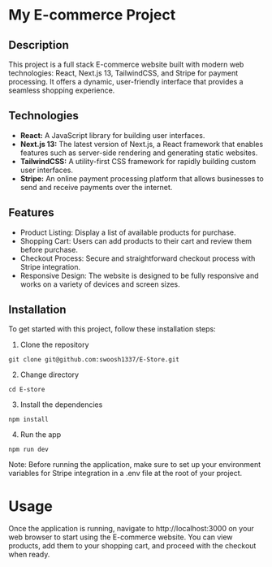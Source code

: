 # My E-commerce Project

## Description
This project is a full stack E-commerce website built with modern web technologies: React, Next.js 13, TailwindCSS, and Stripe for payment processing. It offers a dynamic, user-friendly interface that provides a seamless shopping experience.

## Technologies
- **React:** A JavaScript library for building user interfaces.
- **Next.js 13:** The latest version of Next.js, a React framework that enables features such as server-side rendering and generating static websites.
- **TailwindCSS:** A utility-first CSS framework for rapidly building custom user interfaces.
- **Stripe:** An online payment processing platform that allows businesses to send and receive payments over the internet.

## Features
- Product Listing: Display a list of available products for purchase.
- Shopping Cart: Users can add products to their cart and review them before purchase.
- Checkout Process: Secure and straightforward checkout process with Stripe integration.
- Responsive Design: The website is designed to be fully responsive and works on a variety of devices and screen sizes.

## Installation
To get started with this project, follow these installation steps:

1. Clone the repository
```
git clone git@github.com:swoosh1337/E-Store.git
```
2. Change directory
```
cd E-store
```
3. Install the dependencies
```
npm install
```
4. Run the app
```
npm run dev
```

Note: Before running the application, make sure to set up your environment variables for Stripe integration in a .env file at the root of your project.

# Usage
Once the application is running, navigate to http://localhost:3000 on your web browser to start using the E-commerce website. You can view products, add them to your shopping cart, and proceed with the checkout when ready.
